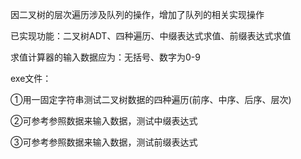 

因二叉树的层次遍历涉及队列的操作，增加了队列的相关实现操作

已实现功能：二叉树ADT、四种遍历、中缀表达式求值、前缀表达式求值

求值计算器的输入数据应为：无括号、数字为0-9

exe文件：

①用一固定字符串测试二叉树数据的四种遍历(前序、中序、后序、层次)

②可参考参照数据来输入数据，测试中缀表达式

③可参考参照数据来输入数据，测试前缀表达式